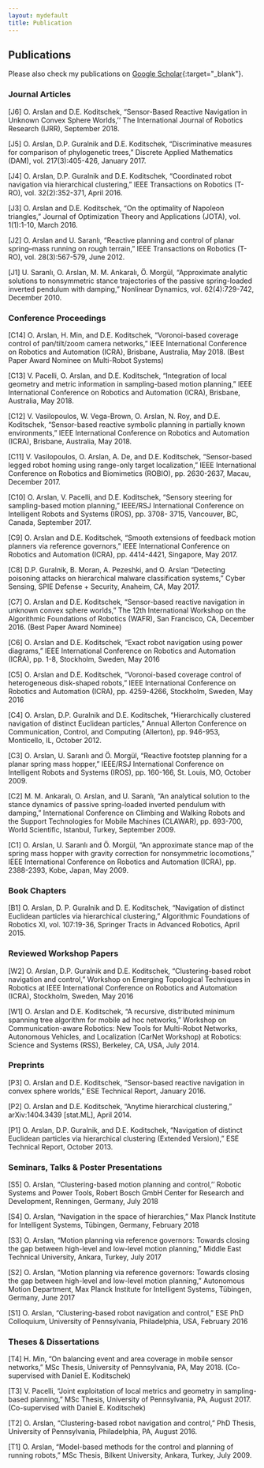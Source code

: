 ```yaml
---
layout: mydefault
title: Publication
---
```



## Publications

Please also check my publications on [Google Scholar](https://scholar.google.de/citations?user=6W1pEn0AAAAJ&hl=en){:target="_blank"}.

### Journal Articles

[J6] O. Arslan and D.E. Koditschek, “Sensor-Based Reactive Navigation in Unknown Convex Sphere Worlds,’’ The International Journal of Robotics Research (IJRR), September 2018.

[J5] O. Arslan, D.P. Guralnik and D.E. Koditschek, “Discriminative measures for comparison of phylogenetic trees,” Discrete Applied Mathematics (DAM), vol. 217(3):405-426, January 2017.

[J4] O. Arslan, D.P. Guralnik and D.E. Koditschek, “Coordinated robot navigation via hierarchical clustering,” IEEE Transactions on Robotics (T-RO), vol. 32(2):352-371, April 2016.

[J3] O. Arslan and D.E. Koditschek, “On the optimality of Napoleon triangles,” Journal of Optimization Theory and Applications (JOTA), vol. 1(1):1-10, March 2016.

[J2] O. Arslan and U. Saranlı, “Reactive planning and control of planar spring–mass running on rough terrain,” IEEE Transactions on Robotics (T-RO), vol. 28(3):567-579, June 2012.

[J1] U. Saranlı, O. Arslan, M. M. Ankaralı, Ö. Morgül, “Approximate analytic solutions to nonsymmetric stance trajectories of the passive spring-loaded inverted pendulum with damping,” Nonlinear Dynamics, vol. 62(4):729-742, December 2010. 

### Conference Proceedings

[C14] O. Arslan, H. Min, and D.E. Koditschek, “Voronoi-based coverage control of pan/tilt/zoom camera networks,” IEEE International Conference on Robotics and Automation (ICRA), Brisbane, Australia, May 2018. (Best Paper Award Nominee on Multi-Robot Systems)

[C13] V. Pacelli, O. Arslan, and D.E. Koditschek, “Integration of local geometry and metric information in sampling-based motion planning,” IEEE International Conference on Robotics and Automation (ICRA), Brisbane, Australia, May 2018.

[C12] V. Vasilopoulos, W. Vega-Brown, O. Arslan, N. Roy, and D.E. Koditschek, “Sensor-based reactive symbolic planning in partially known environments,” IEEE International Conference on Robotics and Automation (ICRA), Brisbane, Australia, May 2018.

[C11] V. Vasilopoulos, O. Arslan, A. De, and D.E. Koditschek, “Sensor-based legged robot homing using range-only target localization,” IEEE International Conference on Robotics and Biomimetics (ROBIO), pp. 2630-2637, Macau, December 2017.

[C10] O. Arslan, V. Pacelli, and D.E. Koditschek, “Sensory steering for sampling-based motion planning,” IEEE/RSJ International Conference on Intelligent Robots and Systems (IROS), pp. 3708- 3715, Vancouver, BC, Canada, September 2017.

[C9] O. Arslan and D.E. Koditschek, “Smooth extensions of feedback motion planners via reference governors,” IEEE International Conference on Robotics and Automation (ICRA), pp. 4414-4421, Singapore, May 2017.

[C8] D.P. Guralnik, B. Moran, A. Pezeshki, and O. Arslan “Detecting poisoning attacks on hierarchical malware classification systems,” Cyber Sensing, SPIE Defense + Security, Anaheim, CA, May 2017.

[C7] O. Arslan and D.E. Koditschek, “Sensor-based reactive navigation in unknown convex sphere worlds,” The 12th International Workshop on the Algorithmic Foundations of Robotics (WAFR), San Francisco, CA, December 2016. (Best Paper Award Nominee)

[C6] O. Arslan and D.E. Koditschek, “Exact robot navigation using power diagrams,” IEEE International Conference on Robotics and Automation (ICRA), pp. 1-8, Stockholm, Sweden, May 2016

[C5] O. Arslan and D.E. Koditschek, “Voronoi-based coverage control of heterogeneous disk-shaped robots,” IEEE International Conference on Robotics and Automation (ICRA), pp. 4259-4266, Stockholm, Sweden, May 2016

[C4] O. Arslan, D.P. Guralnik and D.E. Koditschek, “Hierarchically clustered navigation of distinct Euclidean particles,” Annual Allerton Conference on Communication, Control, and Computing (Allerton), pp. 946-953, Monticello, IL, October 2012.

[C3] O. Arslan, U. Saranlı and Ö. Morgül, “Reactive footstep planning for a planar spring mass hopper,” IEEE/RSJ International Conference on Intelligent Robots and Systems (IROS), pp. 160-166, St. Louis, MO, October 2009.

[C2] M. M. Ankaralı, O. Arslan, and U. Saranlı, “An analytical solution to the stance dynamics of passive spring-loaded inverted pendulum with damping,” International Conference on Climbing and Walking Robots and the Support Technologies for Mobile Machines (CLAWAR), pp. 693-700, World Scientific, Istanbul, Turkey, September 2009.

[C1] O. Arslan, U. Saranlı and Ö. Morgül, “An approximate stance map of the spring mass hopper with gravity correction for nonsymmetric locomotions,” IEEE International Conference on Robotics and Automation (ICRA), pp. 2388-2393, Kobe, Japan, May 2009.

### Book Chapters

[B1] O. Arslan, D. P. Guralnik and D. E. Koditschek, “Navigation of distinct Euclidean particles via hierarchical clustering,” Algorithmic Foundations of Robotics XI, vol. 107:19-36, Springer Tracts in Advanced Robotics, April 2015. 

### Reviewed Workshop Papers

[W2] O. Arslan, D.P. Guralnik and D.E. Koditschek, “Clustering-based robot navigation and control,” Workshop on Emerging Topological Techniques in Robotics at IEEE International Conference on Robotics and Automation (ICRA), Stockholm, Sweden, May 2016

[W1] O. Arslan and D.E. Koditschek, “A recursive, distributed minimum spanning tree algorithm for mobile ad hoc networks,” Workshop on Communication-aware Robotics: New Tools for Multi-Robot Networks, Autonomous Vehicles, and Localization (CarNet Workshop) at Robotics: Science and Systems (RSS), Berkeley, CA, USA, July 2014.

### Preprints 

[P3] O. Arslan and D.E. Koditschek, “Sensor-based reactive navigation in convex sphere worlds,” ESE Technical Report, January 2016.

[P2] O. Arslan and D.E. Koditschek, “Anytime hierarchical clustering,” arXiv:1404.3439 [stat.ML], April 2014.

[P1] O. Arslan, D.P. Guralnik, and D.E. Koditschek, “Navigation of distinct Euclidean particles via hierarchical clustering (Extended Version),” ESE Technical Report, October 2013.

### Seminars, Talks & Poster Presentations

[S5] O. Arslan, “Clustering-based motion planning and control,’’ Robotic Systems and Power Tools, Robert Bosch GmbH Center for Research and Development, Renningen, Germany, July 2018

[S4] O. Arslan, “Navigation in the space of hierarchies,” Max Planck Institute for Intelligent Systems, Tübingen, Germany, February 2018

[S3] O. Arslan, “Motion planning via reference governors: Towards closing the gap between high-level and low-level motion planning,” Middle East Technical University, Ankara, Turkey, July 2017

[S2] O. Arslan, “Motion planning via reference governors: Towards closing the gap between high-level and low-level motion planning,” Autonomous Motion Department, Max Planck Institute for Intelligent Systems, Tübingen, Germany, June 2017

[S1] O. Arslan, “Clustering-based robot navigation and control,” ESE PhD Colloquium, University of Pennsylvania, Philadelphia, USA, February 2016

### Theses & Dissertations

[T4] H. Min, “On balancing event and area coverage in mobile sensor networks,” MSc
Thesis, University of Pennsylvania, PA, May 2018. (Co-supervised with Daniel E. Koditschek)

[T3] V. Pacelli, “Joint exploitation of local metrics and geometry in sampling-based planning,” MSc Thesis, University of Pennsylvania, PA, August 2017. (Co-supervised with Daniel E. Koditschek)

[T2] O. Arslan, “Clustering-based robot navigation and control,” PhD Thesis, University of Pennsylvania, Philadelphia, PA, August 2016.

[T1] O. Arslan, “Model-based methods for the control and planning of running robots,” MSc Thesis, Bilkent University, Ankara, Turkey, July 2009.
